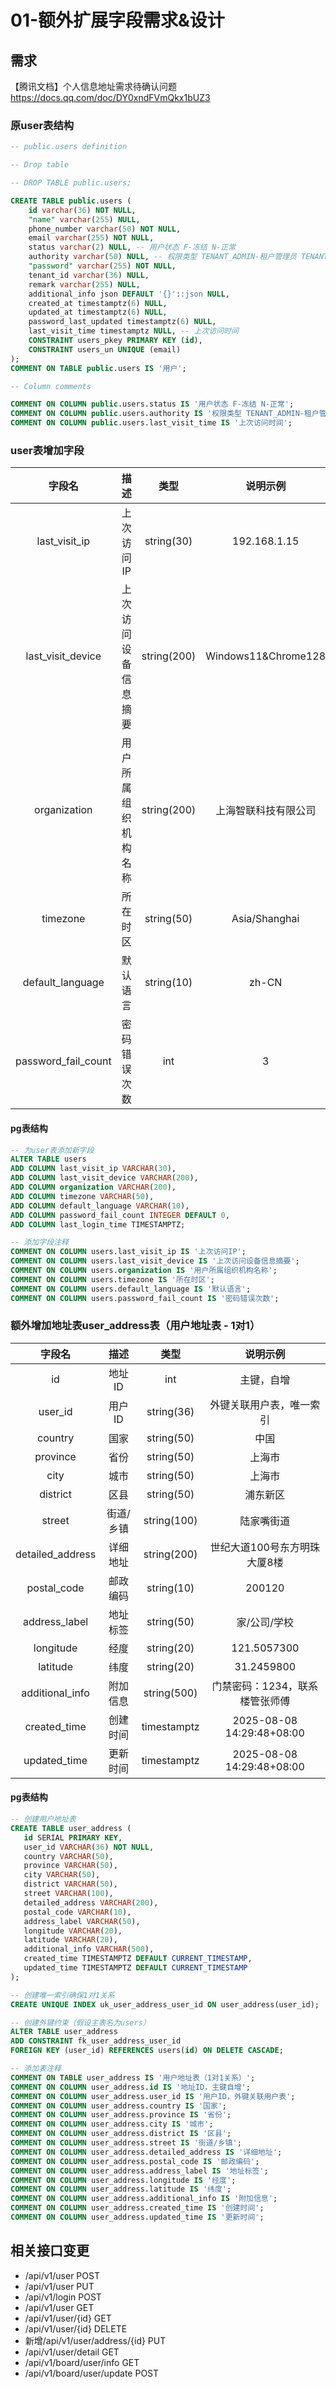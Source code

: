 # 01-额外扩展字段需求&设计

## 需求
【腾讯文档】个人信息地址需求待确认问题
https://docs.qq.com/doc/DY0xndFVmQkx1bUZ3

### 原user表结构

```sql
-- public.users definition

-- Drop table

-- DROP TABLE public.users;

CREATE TABLE public.users (
	id varchar(36) NOT NULL,
	"name" varchar(255) NULL,
	phone_number varchar(50) NOT NULL,
	email varchar(255) NOT NULL,
	status varchar(2) NULL, -- 用户状态 F-冻结 N-正常
	authority varchar(50) NULL, -- 权限类型 TENANT_ADMIN-租户管理员 TENANT_USER-租户用户 SYS_ADMIN-系统管理员
	"password" varchar(255) NOT NULL,
	tenant_id varchar(36) NULL,
	remark varchar(255) NULL,
	additional_info json DEFAULT '{}'::json NULL,
	created_at timestamptz(6) NULL,
	updated_at timestamptz(6) NULL,
	password_last_updated timestamptz(6) NULL,
	last_visit_time timestamptz NULL, -- 上次访问时间
	CONSTRAINT users_pkey PRIMARY KEY (id),
	CONSTRAINT users_un UNIQUE (email)
);
COMMENT ON TABLE public.users IS '用户';

-- Column comments

COMMENT ON COLUMN public.users.status IS '用户状态 F-冻结 N-正常';
COMMENT ON COLUMN public.users.authority IS '权限类型 TENANT_ADMIN-租户管理员 TENANT_USER-租户用户 SYS_ADMIN-系统管理员';
COMMENT ON COLUMN public.users.last_visit_time IS '上次访问时间';
```

### user表增加字段

|字段名|描述|类型|说明示例|
|:-:|:-:|:-:|:-:|
|last_visit_ip|上次访问IP|string(30)|192.168.1.15|
|last_visit_device|上次访问设备信息摘要|string(200)|Windows11&Chrome128|
|organization|用户所属组织机构名称|string(200)|上海智联科技有限公司|
|timezone|所在时区|string(50)|Asia/Shanghai|
|default_language|默认语言|string(10)|zh-CN|
|password_fail_count|密码错误次数|int|3|

#### pg表结构

```sql
-- 为user表添加新字段
ALTER TABLE users 
ADD COLUMN last_visit_ip VARCHAR(30),
ADD COLUMN last_visit_device VARCHAR(200),
ADD COLUMN organization VARCHAR(200),
ADD COLUMN timezone VARCHAR(50),
ADD COLUMN default_language VARCHAR(10),
ADD COLUMN password_fail_count INTEGER DEFAULT 0,
ADD COLUMN last_login_time TIMESTAMPTZ;

-- 添加字段注释
COMMENT ON COLUMN users.last_visit_ip IS '上次访问IP';
COMMENT ON COLUMN users.last_visit_device IS '上次访问设备信息摘要';
COMMENT ON COLUMN users.organization IS '用户所属组织机构名称';
COMMENT ON COLUMN users.timezone IS '所在时区';
COMMENT ON COLUMN users.default_language IS '默认语言';
COMMENT ON COLUMN users.password_fail_count IS '密码错误次数';
```

### 额外增加地址表user_address表（用户地址表 - 1对1）


|字段名|描述|类型|说明示例|
|:-:|:-:|:-:|:-:|
|id|地址ID|int|主键，自增|
|user_id|用户ID|string(36)|外键关联用户表，唯一索引|
|country|国家|string(50)|中国|
|province|省份|string(50)|上海市|
|city|城市|string(50)|上海市|
|district|区县|string(50)|浦东新区|
|street|街道/乡镇|string(100)|陆家嘴街道|
|detailed_address|详细地址|string(200)|世纪大道100号东方明珠大厦8楼|
|postal_code|邮政编码|string(10)|200120|
|address_label|地址标签|string(50)|家/公司/学校|
|longitude|经度|string(20)|121.5057300|
|latitude|纬度|string(20)|31.2459800|
|additional_info|附加信息|string(500)|门禁密码：1234，联系楼管张师傅|
|created_time|创建时间|timestamptz|2025-08-08 14:29:48+08:00|
|updated_time|更新时间|timestamptz|2025-08-08 14:29:48+08:00|

#### pg表结构

```sql
-- 创建用户地址表
CREATE TABLE user_address (
   id SERIAL PRIMARY KEY,
   user_id VARCHAR(36) NOT NULL,
   country VARCHAR(50),
   province VARCHAR(50),
   city VARCHAR(50),
   district VARCHAR(50),
   street VARCHAR(100),
   detailed_address VARCHAR(200),
   postal_code VARCHAR(10),
   address_label VARCHAR(50),
   longitude VARCHAR(20),
   latitude VARCHAR(20),
   additional_info VARCHAR(500),
   created_time TIMESTAMPTZ DEFAULT CURRENT_TIMESTAMP,
   updated_time TIMESTAMPTZ DEFAULT CURRENT_TIMESTAMP
);

-- 创建唯一索引确保1对1关系
CREATE UNIQUE INDEX uk_user_address_user_id ON user_address(user_id);

-- 创建外键约束（假设主表名为users）
ALTER TABLE user_address 
ADD CONSTRAINT fk_user_address_user_id 
FOREIGN KEY (user_id) REFERENCES users(id) ON DELETE CASCADE;

-- 添加表注释
COMMENT ON TABLE user_address IS '用户地址表（1对1关系）';
COMMENT ON COLUMN user_address.id IS '地址ID，主键自增';
COMMENT ON COLUMN user_address.user_id IS '用户ID，外键关联用户表';
COMMENT ON COLUMN user_address.country IS '国家';
COMMENT ON COLUMN user_address.province IS '省份';
COMMENT ON COLUMN user_address.city IS '城市';
COMMENT ON COLUMN user_address.district IS '区县';
COMMENT ON COLUMN user_address.street IS '街道/乡镇';
COMMENT ON COLUMN user_address.detailed_address IS '详细地址';
COMMENT ON COLUMN user_address.postal_code IS '邮政编码';
COMMENT ON COLUMN user_address.address_label IS '地址标签';
COMMENT ON COLUMN user_address.longitude IS '经度';
COMMENT ON COLUMN user_address.latitude IS '纬度';
COMMENT ON COLUMN user_address.additional_info IS '附加信息';
COMMENT ON COLUMN user_address.created_time IS '创建时间';
COMMENT ON COLUMN user_address.updated_time IS '更新时间';
```

## 相关接口变更

- /api/v1/user POST 
- /api/v1/user PUT
- /api/v1/login POST
- /api/v1/user GET
- /api/v1/user/{id} GET
- /api/v1/user/{id} DELETE
- 新增/api/v1/user/address/{id} PUT
- /api/v1/user/detail GET
- /api/v1/board/user/info GET
- /api/v1/board/user/update POST